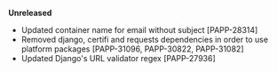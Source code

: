 **Unreleased**
* Updated container name for email without subject [PAPP-28314]
* Removed django, certifi and requests dependencies in order to use platform packages [PAPP-31096, PAPP-30822, PAPP-31082]
* Updated Django's URL validator regex [PAPP-27936]
